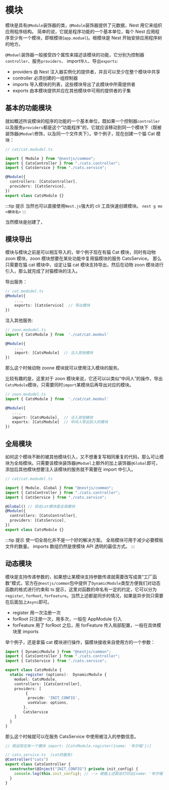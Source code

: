 # 模块

模块是具有`@Module`装饰器的类，`@Module`装饰器提供了元数据，Nest 用它来组织应用程序结构。 简单的说，它就是程序功能的一个基本单位，每个 Nest 应用程序至少有一个模块，即根模块(`app.moduel`)。根模块是 Nest 开始安排应用程序树的地方。

`@Moduel`装饰器一般接受四个属性来描述该模块的功能，它分别为控制器`controller`、服务`providers`、 import`导入`、导出`exports`:

- providers 由 Nest 注入器实例化的提供者，并且可以至少在整个模块中共享
- controller 必须创建的一组控制器
- imports 导入模块的列表，这些模块导出了此模块中所需提供者
- exports 由本模块提供并应在其他模块中可用的提供者的子集

## 基本的功能模块

就如概述所说模块的程序的功能的一个基本单位，既如果一个控制器`controller`以及服务`providers`都是这个“功能程序”的，它就应该移动到同一个模块下（既被装饰器`@Moduel`修饰，以及同一个文件夹下）。举个例子，现在创建一个猫 Cat 模块：

```ts
// cat/cat.modudel.ts

import { Module } from "@nestjs/common";
import { CatsController } from "./cats.controller";
import { CatsService } from "./cats.service";

@Module({
  controllers: [CatsController],
  providers: [CatsService],
})
export class CatsModule {}
```

:::tip 提示
当然也可以直接使用`Nest.js`强大的 cli 工具快速创建模块。 `nest g mo <模块名>`
:::

当然模块是创建了，

## 模块导出

模块与模块之前是可以相互导入的，举个例子现在有猫 Cat 模块，同时有动物 zoon 模块，zoon 模块想要在某处功能中复用猫模块的服务 CatsService。 那么只需要在猫 cat 模块中，设定让猫 cat 模块支持导出，然后在动物 zoon 模块进行引入，那么就完成了对猫模块的注入。

导出服务：

```ts
// cat.modudel.ts
@Module({
    ...,
    exports: [CatsService]  // 导出模块
})
```

注入其他服务:

```ts
// zoon.modudel.ts
import { CatsModule } from  './cat/cat.modeul'

@Module({
    ...,
    import: [CatsModule]  // 注入其他模块
})
```

那么这个时候动物 zoone 模块就可以使用注入模块的服务。

比较有趣的是，这里对于 zoon 模块来说，它还可以以类似“中间人”的操作，导出`CatsModule`模块，只需要同时`import`某模块后再导出对应的模块。

```ts
// zoon.modudel.ts
import { CatsModule } from  './cat/cat.modeul'

@Module({
   ...,
   import: [CatsModule],  // 注入其他模块
   exports: [CatsModule]  // 中间人导出别人的模块
})
```

## 全局模块

如何这个模块不断的被其他模块引入，又不想重复写相同重复的代码，那么可让模块为全局模块。只需要该模块装饰器`@Moduel`上额外的加上装饰器`@Global`即可，添加后其他模块想要注入该模块的服务就不需要在 import 中引入。

```ts
// cat/cat.modudel.ts

import { Module, Global } from "@nestjs/common";
import { CatsController } from "./cats.controller";
import { CatsService } from "./cats.service";

@Global() // 现在cat模块是全局模块
@Module({
  controllers: [CatsController],
  providers: [CatsService],
})
export class CatsModule {}
```

:::tip 提示
使一切全局化并不是一个好的解决方案。 全局模块可用于减少必要模板文件的数量。 imports 数组仍然是使模块 API 透明的最佳方式。
:::

## 动态模块

模块是支持传递参数的，如果想让某模块支持参数传递就需要改写成类“工厂函数”模式，官方在`@nestjs/common`包中提供了`DynamicModule`类型方便我们对动态函数的格式进行约束和 ts 提示，这里对函数的命名有一定的约定，它可以分为`register`, `forRoot`, `forFeature`。当然上述都是同步的情况，如果是异步则只需要在后面加上`Async`即可。

- register 用一次注册一次
- forRoot 只注册一次，用多次，一般在 AppModule 引入
- forFeature 用了 forRoot 之后，用 forFeature 传入局部配置，一般在具体模块里 imports

举个例子，还是拿猫 cat 模块进行操作，猫模块接收来自使用方的一个参数：

```ts
import { DynamicModule } from "@nestjs/common";
import { CatsController } from "./cats.controller";
import { CatsService } from "./cats.service";

export class CatsModule {
  static register (options):  DynamicModule {
    moduel: CatsModule,
    controllers: [CatsController],
    providers: [
         {
          provide: 'INIT_CONFIG',
          useValue: options,
        },
        CatsService
    ]
  }
}
```

那么这个时候就可以在服务 CatsService 中使用被注入的参数信息。

```ts
// 假设现在有一个模块 import: [CatsModule.register({name: '布尔喵'})]

// cats.service.ts  (cat的服务)
@Controller("cats")
export class CatsController {
  constructor(@Inject("INIT_CONFIG") private init_config) {
    console.log(this.init_config); // --> 根据上述就会打印出{name: '布尔喵'}
  }
}
```
